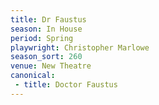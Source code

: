 ```yaml
---
title: Dr Faustus
season: In House
period: Spring
playwright: Christopher Marlowe
season_sort: 260
venue: New Theatre
canonical:
 - title: Doctor Faustus
---
```



